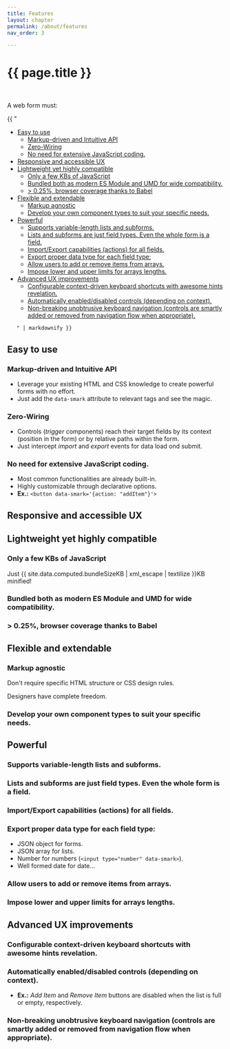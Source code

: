 ```yaml
---
title: Features
layout: chapter
permalink: /about/features
nav_order: 3

---
```


# {{ page.title }}


<br />
<div class="chaptertoc toplevel">
<p>A web form must:</p>

  {{ "
<!-- vim-markdown-toc GitLab -->

* [Easy to use](#easy-to-use)
    * [Markup-driven and Intuitive API](#markup-driven-and-intuitive-api)
    * [Zero-Wiring](#zero-wiring)
    * [No need for extensive JavaScript coding.](#no-need-for-extensive-javascript-coding)
* [Responsive and accessible UX](#responsive-and-accessible-ux)
* [Lightweight yet highly compatible](#lightweight-yet-highly-compatible)
    * [Only a few KBs of JavaScript](#only-a-few-kbs-of-javascript)
    * [Bundled both as modern ES Module and UMD for wide compatibility.](#bundled-both-as-modern-es-module-and-umd-for-wide-compatibility)
    * [&gt; 0.25%, browser coverage thanks to Babel](#gt-025-browser-coverage-thanks-to-babel)
* [Flexible and extendable](#flexible-and-extendable)
    * [Markup agnostic](#markup-agnostic)
    * [Develop your own component types to suit your specific needs.](#develop-your-own-component-types-to-suit-your-specific-needs)
* [Powerful](#powerful)
    * [Supports variable-length lists and subforms.](#supports-variable-length-lists-and-subforms)
    * [Lists and subforms are just field types. Even the whole form is a field.](#lists-and-subforms-are-just-field-types-even-the-whole-form-is-a-field)
    * [Import/Export capabilities (actions) for all fields.](#importexport-capabilities-actions-for-all-fields)
    * [Export proper data type for each field type:](#export-proper-data-type-for-each-field-type)
    * [Allow users to add or remove items from arrays.](#allow-users-to-add-or-remove-items-from-arrays)
    * [Impose lower and upper limits for arrays lengths.](#impose-lower-and-upper-limits-for-arrays-lengths)
* [Advanced UX improvements](#advanced-ux-improvements)
    * [Configurable context-driven keyboard shortcuts with awesome hints revelation.](#configurable-context-driven-keyboard-shortcuts-with-awesome-hints-revelation)
    * [Automatically enabled/disabled controls (depending on context).](#automatically-enableddisabled-controls-depending-on-context)
    * [Non-breaking unobtrusive keyboard navigation (controls are smartly added or removed from navigation flow when appropriate).](#non-breaking-unobtrusive-keyboard-navigation-controls-are-smartly-added-or-removed-from-navigation-flow-when-appropriate)

<!-- vim-markdown-toc -->
       " | markdownify }}

</div>


## Easy to use


### Markup-driven and Intuitive API

  * Leverage your existing HTML and CSS knowledge to create powerful forms with no effort.
  * Just add the `data-smark` attribute to relevant tags and see the magic.


### Zero-Wiring
  * Controls (*trigger* components) reach their target fields by its context
      (position in the form) or by relative paths within the form.
  * Just intercept *import* and *export* events for data load ond submit.


### No need for extensive JavaScript coding.

  * Most common functionalities are already built-in.
  * Highly customizable through declarative options.
  * **Ex.:** `<button data-smark='{action: "addItem"}'>`


## Responsive and accessible UX




## Lightweight yet highly compatible


### Only a few KBs of JavaScript

Just {{ site.data.computed.bundleSizeKB | xml_escape | textilize }}KB minified!



### Bundled both as modern ES Module and UMD for wide compatibility.


### &gt; 0.25%, browser coverage thanks to Babel


## Flexible and extendable


### Markup agnostic

Don't require specific HTML structure or CSS design rules.

Designers have complete freedom.

### Develop your own component types to suit your specific needs.


## Powerful


### Supports variable-length lists and subforms.


### Lists and subforms are just field types. Even the whole form is a field.


### Import/Export capabilities (actions) for all fields.


### Export proper data type for each field type:

  * JSON object for forms.
  * JSON array for lists.
  * Number for numbers (`<input type="number" data-smark>`).
  * Well formed date for date...


### Allow users to add or remove items from arrays.


### Impose lower and upper limits for arrays lengths.




## Advanced UX improvements


### Configurable context-driven keyboard shortcuts with awesome hints revelation.


### Automatically enabled/disabled controls (depending on context).

  * **Ex.:** *Add Item* and *Remove Item* buttons are disabled when the list is full or empty, respectively.


### Non-breaking unobtrusive keyboard navigation (controls are smartly added or removed from navigation flow when appropriate).





